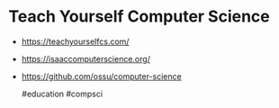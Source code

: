 # Teach Yourself Computer Science

* <https://teachyourselfcs.com/>
* <https://isaaccomputerscience.org/>
* <https://github.com/ossu/computer-science>

    #education #compsci
